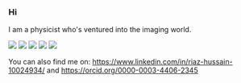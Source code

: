 ### Hi

<!--
**rihus/rihus** is a ✨ _special_ ✨ repository because its `README.md` (this file) appears on your GitHub profile.

Here are some ideas to get you started:

- 🔭 I’m currently working on ...
- 🌱 I’m currently learning ...
- 👯 I’m looking to collaborate on ...
- 🤔 I’m looking for help with ...
- 💬 Ask me about ...
- 📫 How to reach me: ...
- 😄 Pronouns: ...
- ⚡ Fun fact: ...
-->

I am a physicist who's ventured into the imaging world.

![](https://img.shields.io/badge/OS-linux-informational?style=flat&logo=<LOGO_NAME>&logoColor=white&color=2bbc8a)
![](https://img.shields.io/badge/Code-python-informational?style=flat&logo=<LOGO_NAME>&logoColor=white&color=2bbc8a)
![](https://img.shields.io/badge/Code-Matlab-informational?style=flat&logo=<LOGO_NAME>&logoColor=white&color=2bbc8a)
![](https://img.shields.io/badge/Shell-bash-informational?style=flat&logo=<LOGO_NAME>&logoColor=white&color=2bbc8a)
![](https://img.shields.io/badge/Tool-latex-informational?style=flat&logo=<LOGO_NAME>&logoColor=white&color=2bbc8a)


You can also find me on: https://www.linkedin.com/in/riaz-hussain-10024934/
  and https://orcid.org/0000-0003-4406-2345
